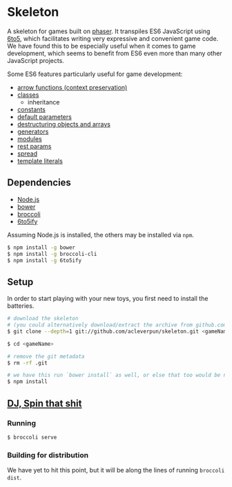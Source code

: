 # Skeleton

A skeleton for games built on [phaser](http://phaser.io/).
It transpiles ES6 JavaScript using [6to5](https://github.com/6to5/6to5), which facilitates writing very expressive and convenient game code.
We have found this to be especially useful when it comes to game development, which seems to benefit from ES6 even more than many other JavaScript projects.

Some ES6 features particularly useful for game development:

- [arrow functions (context preservation)](https://6to5.org/features.html#arrow-functions)
- [classes](https://6to5.org/features.html#classes-1)
	- inheritance
- [constants](https://6to5.org/features.html#constants)
- [default parameters](https://6to5.org/features.html#default-parameters)
- [destructuring objects and arrays](https://6to5.org/features.html#destructuring)
- [generators](https://6to5.org/features.html#generators)
- [modules](https://6to5.org/features.html#modules)
- [rest params](https://6to5.org/features.html#rest-parameters)
- [spread](https://6to5.org/features.html#spread)
- [template literals](https://6to5.org/features.html#template-literals)


## Dependencies

- [Node.js](http://nodejs.org/)
- [bower](http://bower.io/)
- [broccoli](https://github.com/broccolijs/broccoli)
- [6to5ify](https://github.com/6to5/6to5ify)

Assuming Node.js is installed, the others may be installed via `npm`.

```sh
$ npm install -g bower
$ npm install -g broccoli-cli
$ npm install -g 6to5ify
```


## Setup

In order to start playing with your new toys, you first need to install the batteries.

```sh
# download the skeleton
# (you could alternatively download/extract the archive from github.com, but that's lame)
$ git clone --depth=1 git://github.com/acleverpun/skeleton.git <gameName>

$ cd <gameName>

# remove the git metadata
$ rm -rf .git

# we have this run `bower install` as well, or else that too would be necessary
$ npm install
```


## [DJ, Spin that shit](http://youtu.be/yx28m-M--4Q)

### Running

```sh
$ broccoli serve
```

### Building for distribution

We have yet to hit this point, but it will be along the lines of running `broccoli dist`.
